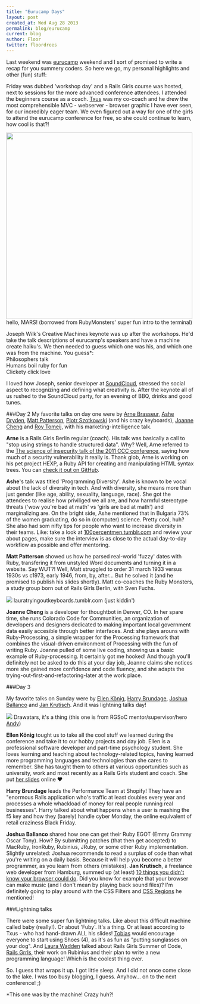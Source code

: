 ```yaml
---
title: "Eurucamp Days"
layout: post
created_at: Wed Aug 28 2013
permalink: blog/eurucamp
current: blog
author: Floor
twitter: floordrees
---
```

Last weekend was <a href="http://2013.eurucamp.org/">eurucamp</a> weekend and I sort of promised to write a recap for you summery coders. So here we go, my personal highlights and other (fun) stuff:  

Friday was dubbed 'workshop day' and a Rails Girls course was hosted, next to sessions for the more advanced conference attendees. I attended the beginners course as a coach. <a href="http://teams.railsgirlssummerofcode.org/users/57">Txus</a> was my co-coach and he drew the most comprehensible MVC - webserver - browser graphic I have ever seen, for our incredibly eager team. We even figured out a way for one of the girls to attend the eurucamp conference for free, so she could continue to learn, how cool is that?!

<img src="http://farm6.staticflickr.com/5467/9557464936_563b7a2e27.jpg" width="500">
hello, MARS! (borrowed from RubyMonsters' super fun intro to the terminal)

Joseph Wilk's Creative Machines keynote was up after the workshops. He'd take the talk descriptions of eurucamp's speakers and have a machine create haiku's. We then needed to guess which one was his, and which one was from the machine. You guess\*:  
Philosophers talk  
Humans boil ruby for fun  
Clickety click love  

I loved how Joseph, senior developer at [SoundCloud](https://soundcloud.com/), stressed the social aspect to recognizing and defining what creativity is. After the keynote all of us rushed to the SoundCloud party, for an evening of BBQ, drinks and good tunes.

###Day 2
My favorite talks on day one were by <a href="https://twitter.com/plexus">Arne Brasseur</a>, <a href="https://twitter.com/ashedryden">Ashe Dryden</a>, <a href="https://twitter.com/fidothe">Matt Patterson</a>, <a href="https://twitter.com/chastell">Piotr Szotkowski</a> (and his crazy keyboards), <a href="https://twitter.com/joannecheng">Joanne Cheng</a> and <a href="https://twitter.com/roy">Roy Tomeij</a>, with his marketing-intelligence talk.   

**Arne** is a Rails Girls Berlin regular (coach). His talk was basically a call to "stop using strings to handle structured data". Why? Well, Arne referred to the <a href="http://www.youtube.com/watch?v=3kEfedtQVOY">The science of insecurity talk of the 2011 CCC conference</a>, saying how much of a security vulnerability it really is. Thank glob, Arne is working on his pet project HEXP, a Ruby API for creating and manipulating HTML syntax trees. You can <a href="https://github.com/plexus/hexp">check it out on GitHub</a>.

**Ashe**'s talk was titled 'Programming Diversity'. Ashe is known to be vocal about the lack of diversity in tech. And with diversity, she means more than just gender (like age, ability, sexuality, language, race). 
She got the attendees to realise how priviliged we all are, and how harmful stereotype threats ('wow you're bad at math' vs 'girls are bad at math') and marginalizing are. On the bright side, Ashe mentioned that in Bulgaria 73% of the women graduating, do so in (computer) science. Pretty cool, huh? She also had som nifty tips for people who want to increase diversity in their teams. Like: take a look at <a href="http://100percentmen.tumblr.com/">100percentmen.tumblr.com</a> and review your about pages, make sure the interview is as close to the actual day-to-day workflow as possible and offer mentoring. 

**Matt Patterson** showed us how he parsed real-world 'fuzzy' dates with Ruby, transfering it from unstyled Word documents and turning it in a website. Say WUT?! Well, Matt struggled to order 31 march 1933 versus 1930s vs c1973, early 1946, from, by, after... But he solved it (and he promised to publish his slides shortly).
Matt co-coaches the Ruby Monsters, a study group born out of Rails Girls Berlin, with Sven Fuchs.

<img src="http://farm8.staticflickr.com/7301/9557462578_67a294af05.jpg">
lauratryingoutkeyboards.tumblr.com (just kiddin') 

**Joanne Cheng** is a developer for thoughtbot in Denver, CO. In her spare time, she runs Colorado Code for Communities, an organization of developers and designers dedicated to making important local government data easily accesible through better interfaces. And: she plays arouns with Ruby-Processing, a simple wrapper for the Processing framework that combines the visual-driven environment of Processing with the fun of writing Ruby. Joanne pulled of some live coding, showing us a basic example of Ruby-processing. It certainly got me hooked! And though you'll definitely not be asked to do this at your day job, Joanne claims she notices more she gained more confidence and code fluency, and she adapts the trying-out-first-and-refactoring-later at the work place.  

###Day 3

My favorite talks on Sunday were by <a href="https://twitter.com/ellen_koenig">Ellen König</a>, <a href="https://twitter.com/harrybrundage">Harry Brundage</a>, <a href="https://twitter.com/manhattanmetric">Joshua Ballanco</a> and <a href="https://twitter.com/halfbyte">Jan Krutisch</a>. And it was lightning talks day! 

<img src="http://farm6.staticflickr.com/5510/9557462982_c9ecb796ff.jpg">
Drawatars, it's a thing (this one is from RGSoC mentor/supervisor/hero <a href="http://teams.railsgirlssummerofcode.org/users/115">Andy</a>)

**Ellen König** tought us to take all the cool stuff we learned during the conference and take it to our hobby projects and day job. Ellen is a professional software developer and part-time psychology student. She loves learning and teaching about technology-related topics, having learned more programming languages and technologies than she cares to remember. She has taught them to others at various opportunities such as university, work and most recently as a Rails Girls student and coach. She put <a href="http://de.slideshare.net/ellenkoenig/eurucamp-deliberate-practiceellenkoenig">her slides</a> online &hearts;

**Harry Brundage** leads the Performance Team at Shopify! They have an "enormous Rails application who's traffic at least doubles every year and processes a whole whackload of money for real people running real businesses". Harry talked about what happens when a user is mashing the f5 key and how they (barely) handle cyber Monday, the online equivalent of retail craziness Black Friday. 

**Joshua Ballanco** shared how one can get their Ruby EGOT (Emmy Grammy Oscar Tony). How? By submitting patches (that then get accepted) to MacRuby, IronRuby, Rubinius, JRuby, or some other Ruby implementation. Slightly unrelated: Joshua recommends to read a surplus of code than what you're writing on a daily basis. Because it will help you become a better programmer, as you learn from others (mistakes). **Jan Krutisch**, a freelance web developer from Hamburg, summed up (at least) <a href="http://slides.krutisch.de/10_things_you_didnt_know_your_browser_could_do/">10 things you didn't know your browser could do</a>. Did you know for example that your browser can make music (and I don't mean by playing back sound files)? I'm definitely going to play around with the CSS Filters and <a href="http://flippinawesome.org/2013/08/19/responsive-content-using-css-regions">CSS Regions</a> he mentioned!

###Lightning talks

There were some super fun lightning talks. Like about this difficult machine called baby (really!). Or about 'Fuby'. It's a thing. Or at least according to Txus - who had hand-drawn ALL his slides! <a href="http://twitter.com/pragtob">Tobias</a> would encourage everyone to start using Shoes (4), as it's as fun as "putting sunglasses on your dog".
And <a href="http://twitter.com/laurawadden">Laura Wadden</a> talked about Rails Girls Summer of Code, <a href="http://twitter.com/railsgrrls">Rails Grrls</a>, their work on Rubinius and their plan to write a new programming language! Which is the coolest thing ever.

So. I guess that wraps it up. I got little sleep. And I did not once come close to the lake. I was too busy blogging, I guess. Anyhow... on to the next conference! ;)


\*This one was by the machine! Crazy huh?!
